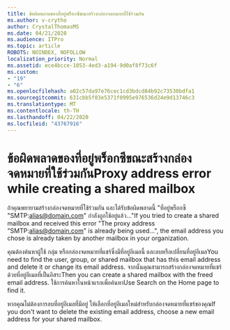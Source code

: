 ```yaml
---
title: ข้อผิดพลาดของที่อยู่พร็อกซีขณะสร้างกล่องจดหมายที่ใช้ร่วมกัน
ms.author: v-crytho
author: CrystalThomasMS
ms.date: 04/21/2020
ms.audience: ITPro
ms.topic: article
ROBOTS: NOINDEX, NOFOLLOW
localization_priority: Normal
ms.assetid: ece4bcce-1053-4ed3-a194-9d0af8f73c6f
ms.custom:
- "19"
- "6"
ms.openlocfilehash: a02c57da97e76cec1cd3bdcd84b92c73530bdfa1
ms.sourcegitcommit: 631cbb5f03e5371f0995e976536d24e9d13746c3
ms.translationtype: MT
ms.contentlocale: th-TH
ms.lasthandoff: 04/22/2020
ms.locfileid: "43767916"
---
```

# <a name="proxy-address-error-while-creating-a-shared-mailbox"></a><span data-ttu-id="1af27-102">ข้อผิดพลาดของที่อยู่พร็อกซีขณะสร้างกล่องจดหมายที่ใช้ร่วมกัน</span><span class="sxs-lookup"><span data-stu-id="1af27-102">Proxy address error while creating a shared mailbox</span></span>

<span data-ttu-id="1af27-103">ถ้าคุณพยายามสร้างกล่องจดหมายที่ใช้ร่วมกัน และได้รับข้อผิดพลาดนี้ "ที่อยู่พร็อกซี "SMTP:alias@domain.com" กําลังถูกใช้อยู่แล้ว..."</span><span class="sxs-lookup"><span data-stu-id="1af27-103">If you tried to create a shared mailbox and received this error "The proxy address "SMTP:alias@domain.com" is already being used…", the email address you chose is already taken by another mailbox in your organization.</span></span>
  
<span data-ttu-id="1af27-104">คุณต้องค้นหาผู้ใช้ กลุ่ม หรือกล่องจดหมายที่แชร์ซึ่งมีที่อยู่อีเมลนี้ และลบหรือเปลี่ยนที่อยู่อีเมล</span><span class="sxs-lookup"><span data-stu-id="1af27-104">You need to find the user, group, or shared mailbox that has this email address and delete it or change its email address.</span></span> <span data-ttu-id="1af27-105">จากนั้นคุณสามารถสร้างกล่องจดหมายที่แชร์ด้วยที่อยู่อีเมลที่เป็นอิสระ</span><span class="sxs-lookup"><span data-stu-id="1af27-105">Then you can create a shared mailbox with the freed email address.</span></span> <span data-ttu-id="1af27-106">ใช้การค้นหาในหน้าแรกเพื่อค้นหา</span><span class="sxs-lookup"><span data-stu-id="1af27-106">Use Search on the Home page to find it.</span></span>
  
<span data-ttu-id="1af27-107">หากคุณไม่ต้องการลบที่อยู่อีเมลที่มีอยู่ ให้เลือกที่อยู่อีเมลใหม่สําหรับกล่องจดหมายที่แชร์ของคุณ</span><span class="sxs-lookup"><span data-stu-id="1af27-107">If you don't want to delete the existing email address, choose a new email address for your shared mailbox.</span></span>
  